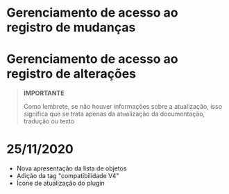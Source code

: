# Gerenciamento de acesso ao registro de mudanças

# Gerenciamento de acesso ao registro de alterações

>**IMPORTANTE**
>
>Como lembrete, se não houver informações sobre a atualização, isso significa que se trata apenas da atualização da documentação, tradução ou texto

# 25/11/2020

- Nova apresentação da lista de objetos
- Adição da tag "compatibilidade V4"
- Ícone de atualização do plugin
